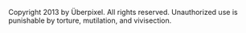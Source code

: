 Copyright 2013 by Überpixel. All rights reserved.
Unauthorized use is punishable by torture, mutilation, and vivisection.